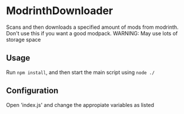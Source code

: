 # ModrinthDownloader
Scans and then downloads a specified amount of mods from modrinth. Don't use this if you want a good modpack.
WARNING: May use lots of storage space

## Usage
Run `npm install`, and then start the main script using `node ./`

## Configuration
Open 'index.js' and change the appropiate variables as listed